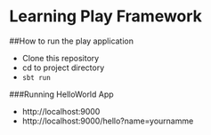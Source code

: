 # Learning Play Framework


##How to run the play application

* Clone this repository
* cd to project directory
* `sbt run`

###Running HelloWorld App
* http://localhost:9000
* http://localhost:9000/hello?name=yournamme